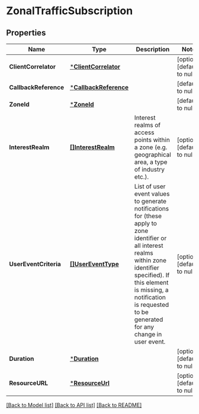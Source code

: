 # ZonalTrafficSubscription

## Properties
Name | Type | Description | Notes
------------ | ------------- | ------------- | -------------
**ClientCorrelator** | [***ClientCorrelator**](ClientCorrelator.md) |  | [optional] [default to null]
**CallbackReference** | [***CallbackReference**](CallbackReference.md) |  | [default to null]
**ZoneId** | [***ZoneId**](ZoneId.md) |  | [default to null]
**InterestRealm** | [**[]InterestRealm**](InterestRealm.md) | Interest realms of access points within a zone (e.g. geographical area, a type of industry etc.). | [optional] [default to null]
**UserEventCriteria** | [**[]UserEventType**](UserEventType.md) | List of user event values to generate notifications for (these apply to zone identifier or all interest realms within zone identifier specified). If this element is missing, a notification is requested to be generated for any change in user event. | [optional] [default to null]
**Duration** | [***Duration**](Duration.md) |  | [optional] [default to null]
**ResourceURL** | [***ResourceUrl**](ResourceURL.md) |  | [optional] [default to null]

[[Back to Model list]](../README.md#documentation-for-models) [[Back to API list]](../README.md#documentation-for-api-endpoints) [[Back to README]](../README.md)


